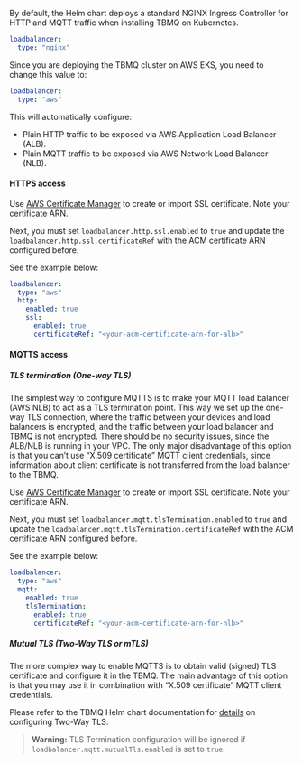 By default, the Helm chart deploys a standard NGINX Ingress Controller for HTTP and MQTT traffic when installing TBMQ on Kubernetes.

```yaml
loadbalancer:
  type: "nginx"
```

Since you are deploying the TBMQ cluster on AWS EKS, you need to change this value to:

```yaml
loadbalancer:
  type: "aws"
```

This will automatically configure:

- Plain HTTP traffic to be exposed via AWS Application Load Balancer (ALB).
- Plain MQTT traffic to be exposed via AWS Network Load Balancer (NLB).

#### HTTPS access

Use [AWS Certificate Manager](https://aws.amazon.com/certificate-manager/) to create or import SSL certificate. Note your certificate ARN.

Next, you must set `loadbalancer.http.ssl.enabled` to `true`
and update the `loadbalancer.http.ssl.certificateRef` with the ACM certificate ARN configured before.

See the example below:

```yaml
loadbalancer:
  type: "aws"
  http:
    enabled: true
    ssl:
      enabled: true
      certificateRef: "<your-acm-certificate-arn-for-alb>"
```

#### MQTTS access

##### TLS termination (One-way TLS)

The simplest way to configure MQTTS is to make your MQTT load balancer (AWS NLB) to act as a TLS termination point.
This way we set up the one-way TLS connection, where the traffic between your devices and load balancers is encrypted, and the traffic between your load balancer and TBMQ is not encrypted.
There should be no security issues, since the ALB/NLB is running in your VPC.
The only major disadvantage of this option is that you can’t use “X.509 certificate” MQTT client credentials,
since information about client certificate is not transferred from the load balancer to the TBMQ.

Use [AWS Certificate Manager](https://aws.amazon.com/certificate-manager/) to create or import SSL certificate. Note your certificate ARN.

Next, you must set `loadbalancer.mqtt.tlsTermination.enabled` to `true`
and update the `loadbalancer.mqtt.tlsTermination.certificateRef` with the ACM certificate ARN configured before.

See the example below:

```yaml
loadbalancer:
  type: "aws"
  mqtt:
    enabled: true
    tlsTermination:
      enabled: true
      certificateRef: "<your-acm-certificate-arn-for-nlb>"
```

##### Mutual TLS (Two-Way TLS or mTLS)

The more complex way to enable MQTTS is to obtain valid (signed) TLS certificate and configure it in the TBMQ.
The main advantage of this option is that you may use it in combination with “X.509 certificate” MQTT client credentials.

Please refer to the TBMQ Helm chart documentation for [details](https://artifacthub.io/packages/helm/tbmq-helm-chart/tbmq-cluster#configuring-mutual-tls-mtls-for-mqtt) on configuring Two-Way TLS.

> **Warning:** TLS Termination configuration will be ignored if `loadbalancer.mqtt.mutualTls.enabled` is set to `true`.

